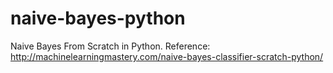 # naive-bayes-python
Naive Bayes From Scratch in Python. 
Reference: http://machinelearningmastery.com/naive-bayes-classifier-scratch-python/

